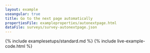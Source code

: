 ```yaml
---
layout: example
useangular: true
title: Go to the next page automatically
propertiesFile: exampleproperties/autonextpage.html
dataFile: surveys/survey-autonextpage.json
---
```


{% include examplesetups/standard.md %}
{% include live-example-code.html %}